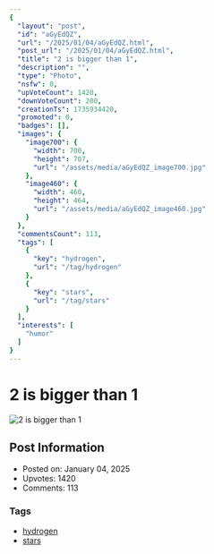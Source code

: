 ```yaml
---
{
  "layout": "post",
  "id": "aGyEdQZ",
  "url": "/2025/01/04/aGyEdQZ.html",
  "post_url": "/2025/01/04/aGyEdQZ.html",
  "title": "2 is bigger than 1",
  "description": "",
  "type": "Photo",
  "nsfw": 0,
  "upVoteCount": 1420,
  "downVoteCount": 200,
  "creationTs": 1735934420,
  "promoted": 0,
  "badges": [],
  "images": {
    "image700": {
      "width": 700,
      "height": 707,
      "url": "/assets/media/aGyEdQZ_image700.jpg"
    },
    "image460": {
      "width": 460,
      "height": 464,
      "url": "/assets/media/aGyEdQZ_image460.jpg"
    }
  },
  "commentsCount": 113,
  "tags": [
    {
      "key": "hydrogen",
      "url": "/tag/hydrogen"
    },
    {
      "key": "stars",
      "url": "/tag/stars"
    }
  ],
  "interests": [
    "humor"
  ]
}
---
```


# 2 is bigger than 1

![2 is bigger than 1](/assets/media/aGyEdQZ_image700.jpg)

## Post Information

- Posted on: January 04, 2025
- Upvotes: 1420
- Comments: 113

### Tags

- [hydrogen](/tag/hydrogen)
- [stars](/tag/stars)
